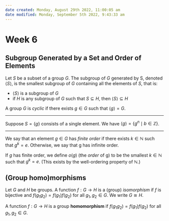 ```yaml
---
date created: Monday, August 29th 2022, 11:00:05 am
date modified: Monday, September 5th 2022, 9:43:33 am
---
```


# Week 6

## Subgroup Generated by a Set and Order of Elements

Let $S$ be a subset of a group $G$. The subgroup of $G$ generated by S, denoted $\langle S \rangle$, is the smallest subgroup of $G$ containing all the elements of $S$, that is:

- $\langle S \rangle$ is a subgroup of $G$
- if $H$ is any subgroup of $G$ such that $S \subseteq H$, then $\langle S \rangle \subseteq H$

A group $G$ is *cyclic* if there exists $g \in G$ such that $\langle g \rangle = G$.

---

Suppose $S = \{g\}$ consists of a single element. We have $\langle g \rangle = \{g^n \mid b \in \mathbb Z\}$.

---

We say that an element $g \in G$ has *finite order* if there exists $k \in \mathbb N$ such that $g^k = e$. Otherwise, we say that g has infinite order.

If $g$ has finite order, we define $o(g)$ (the *order* of g) to be the smallest $k \in \mathbb N$ such that $g^k = e$. (This exists by the well-ordering property of $\mathbb N$.)

## (Group homo)morphisms

Let $G$ and $H$ be groups. A function $f: G \to H$ is a (group) *isomorphism* if $f$ is bijective and $f(g_1g_2) = f(g_1)f(g_2)$ for all $g_1, g_2 \in G$. We write $G \cong H$.

A function $f: G \to H$ is a group **homomorphism** if $f(g_1g_2) = f(g_1)f(g_2)$ for all $g_1, g_2 \in G$.

